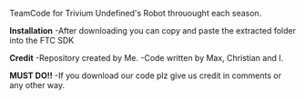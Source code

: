 TeamCode for Trivium Undefined's Robot throuought each season.

**Installation**
-After downloading you can copy and paste the extracted folder into the FTC SDK

**Credit**
-Repository created by Me.
-Code written by Max, Christian and I.

**MUST DO!!**
-If you download our code plz give us credit in comments or any other way.
